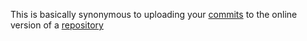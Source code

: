 This is basically synonymous to uploading your [commits](commit.md) to the online version of a [repository](repository.md)